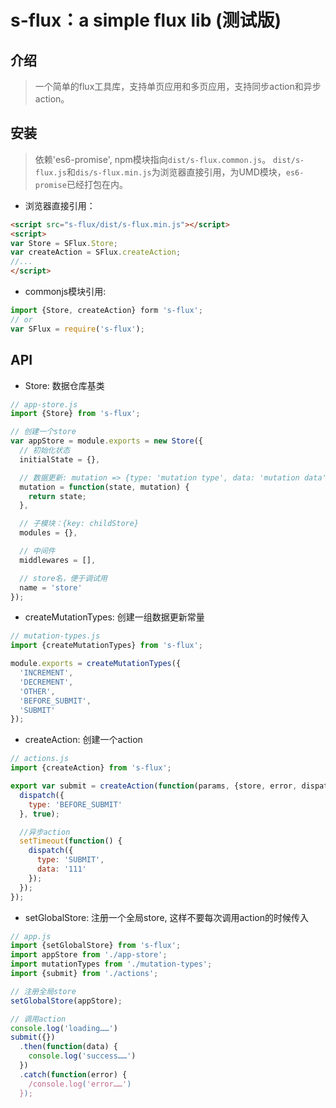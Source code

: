 # s-flux：a simple flux lib (测试版)

## 介绍

> 一个简单的flux工具库，支持单页应用和多页应用，支持同步action和异步action。

## 安装

> 依赖'es6-promise', npm模块指向`dist/s-flux.common.js`。
> `dist/s-flux.js`和`dis/s-flux.min.js`为浏览器直接引用，为UMD模块，`es6-promise`已经打包在内。

- 浏览器直接引用：

``` html
<script src="s-flux/dist/s-flux.min.js"></script>
<script>
var Store = SFlux.Store;
var createAction = SFlux.createAction;
//...
</script>
```

- commonjs模块引用:

``` js
import {Store, createAction} form 's-flux';
// or
var SFlux = require('s-flux');
```

## API

- Store: 数据仓库基类

```javascript
// app-store.js
import {Store} from 's-flux';

// 创建一个store
var appStore = module.exports = new Store({
  // 初始化状态
  initialState = {},

  // 数据更新: mutation => {type: 'mutation type', data: 'mutation data'}
  mutation = function(state, mutation) {
    return state;
  },

  // 子模块：{key: childStore}
  modules = {},

  // 中间件
  middlewares = [],

  // store名，便于调试用
  name = 'store'
});
```

- createMutationTypes: 创建一组数据更新常量

``` javascript
// mutation-types.js
import {createMutationTypes} from 's-flux';

module.exports = createMutationTypes({
  'INCREMENT',
  'DECREMENT',
  'OTHER',
  'BEFORE_SUBMIT',
  'SUBMIT'
});
```

- createAction: 创建一个action

``` javascript
// actions.js
import {createAction} from 's-flux';

export var submit = createAction(function(params, {store, error, dispatch}) {
  dispatch({
    type: 'BEFORE_SUBMIT'
  }, true);

  //异步action
  setTimeout(function() {
    dispatch({
      type: 'SUBMIT',
      data: '111'
    });
  });
});

```

- setGlobalStore: 注册一个全局store, 这样不要每次调用action的时候传入

``` javascript
// app.js
import {setGlobalStore} from 's-flux';
import appStore from './app-store';
import mutationTypes from './mutation-types';
import {submit} from './actions';

// 注册全局store
setGlobalStore(appStore);

// 调用action
console.log('loading……')
submit({})
  .then(function(data) {
    console.log('success……')
  })
  .catch(function(error) {
    /console.log('error……')
  });
```
